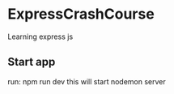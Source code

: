 # ExpressCrashCourse
Learning express js

## Start app
run: npm run dev
this will start nodemon server

